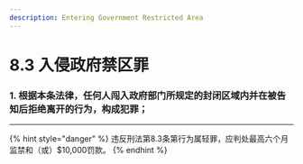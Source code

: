 ```yaml
---
description: Entering Government Restricted Area
---
```


# 8.3 入侵政府禁区罪

### 1. 根据本条法律，任何人闯入政府部门所规定的封闭区域内并在被告知后拒绝离开的行为，构成犯罪；

***

{% hint style="danger" %}
违反刑法第8.3条第行为属轻罪，应判处最高六个月监禁和（或）$10,000罚款。
{% endhint %}